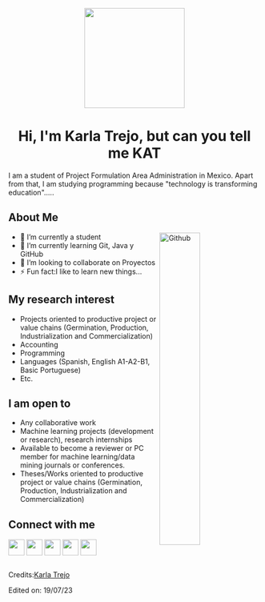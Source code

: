 <p align="center"><img width="200" src="https://avatars.githubusercontent.com/u/135682357?v=4"></p>

 <h1 align="center">Hi, I'm Karla Trejo, but can you tell me KAT</h1> 
 <p align="center">

I am a student of Project Formulation Area Administration in Mexico. Apart from that, I am studying programming because "technology is transforming education".....

<h2> About Me</h2>
<img width="40%" align="right" alt="Github" src="https://static.vecteezy.com/system/resources/previews/005/483/320/non_2x/illustration-graphic-cartoon-character-of-programming-vector.jpg"/>

- 🔭 I’m currently a student
- 🌱 I’m currently learning Git, Java y GitHub
- 👯 I’m looking to collaborate on Proyectos
- ⚡ Fun fact:I like to learn new things...

<h2> My research interest</h2>

- Projects oriented to productive project or value chains (Germination, Production, Industrialization and Commercialization)
- Accounting
- Programming
- Languages (Spanish, English A1-A2-B1, Basic Portuguese)
- Etc.

<h2> I am open to</h2>

- Any collaborative work
- Machine learning projects (development or research), research internships 
- Available to become a reviewer or PC member for machine learning/data mining journals or conferences.
- Theses/Works oriented to productive project or value chains (Germination, Production, Industrialization and Commercialization)

<h2> Connect with me</h2>
<a href = 'www.linkedin.com/in/karla-trejo-sauceda'> <img width = '32px' align= 'center' src="https://raw.githubusercontent.com/rahulbanerjee26/githubAboutMeGenerator/main/icons/linked-in-alt.svg"/></a>  
<a href = 'https://github.com/KarlaPaolaTrejo'> <img width = '32px' align= 'center' src="https://www.returngis.net/wp-content/uploads/2021/01/GitHub.png"/></a>
<a href = 'https://www.facebook.com/profile.php?id=100021961067013'> <img width = '32px' align= 'center' src="https://upload.wikimedia.org/wikipedia/commons/thumb/5/51/Facebook_f_logo_%282019%29.svg/2048px-Facebook_f_logo_%282019%29.svg.png"/></a>
<a href = 'https://www.instagram.com/karla_trejo_s/'> <img width = '32px' align= 'center' src="https://elordenmundial.com/wp-content/uploads/2021/10/instagram-aplicacion-tecnologia-lanzamiento-sociedad-historia.jpg"/></a>
<a href = 'https://twitter.com/karla_trejo_S'> <img width = '32px' align= 'center' src="https://encrypted-tbn0.gstatic.com/images?q=tbn:ANd9GcRJTdclMJ9mxFdmp4rjUz4aSDiI5xytgPTVcGvukv3z&s"/></a>

<h2> </h2>

Credits:[Karla Trejo](https://github.com/KarlaPaolaTrejo)

Edited on: 19/07/23
